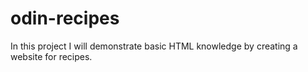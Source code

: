 # odin-recipes


In this project I will demonstrate basic HTML knowledge by creating a website for recipes.